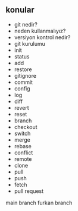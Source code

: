 ## konular
- git nedir?
- neden kullanmalıyız?
- versiyon kontrol nedir?
- git kurulumu
- init
- status
- add
- restore
- gitignore
- commit
- config
- log
- diff
- revert
- reset
- branch
- checkout
- switch
- merge
- rebase
- conflict
- remote
- clone
- pull
- push
- fetch
- pull request

main branch
furkan branch
